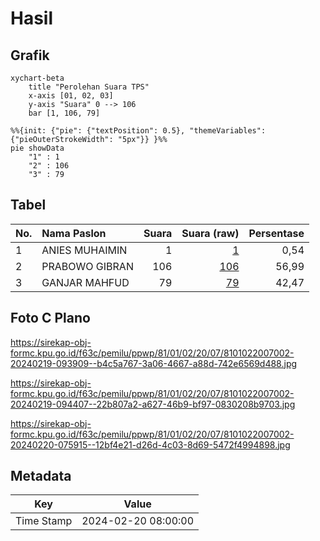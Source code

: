 # Hasil

## Grafik

```mermaid
xychart-beta
    title "Perolehan Suara TPS"
    x-axis [01, 02, 03]
    y-axis "Suara" 0 --> 106
    bar [1, 106, 79]
```

```mermaid
%%{init: {"pie": {"textPosition": 0.5}, "themeVariables": {"pieOuterStrokeWidth": "5px"}} }%%
pie showData
    "1" : 1
    "2" : 106
    "3" : 79
```

## Tabel

| No. | Nama Paslon    | Suara | Suara (raw) | Persentase |
|:--- |:-------------- | -----:| -----------:| ----------:|
| 1   | ANIES MUHAIMIN | 1     | [1][p-1]    | 0,54       |
| 2   | PRABOWO GIBRAN | 106   | [106][p-2]  | 56,99      |
| 3   | GANJAR MAHFUD  | 79    | [79][p-3]   | 42,47      |


[p-1]: https://github.com/gigit-pemilu/pemilu-2024-81-maluku/blob/main/pilpres/hitung-suara/sub/81-maluku/sub/01-maluku-tengah/sub/02-teon-nila-serua/sub/2007-bumey/sub/002-tps/sub/paslon-1.txt
[p-2]: https://github.com/gigit-pemilu/pemilu-2024-81-maluku/blob/main/pilpres/hitung-suara/sub/81-maluku/sub/01-maluku-tengah/sub/02-teon-nila-serua/sub/2007-bumey/sub/002-tps/sub/paslon-2.txt
[p-3]: https://github.com/gigit-pemilu/pemilu-2024-81-maluku/blob/main/pilpres/hitung-suara/sub/81-maluku/sub/01-maluku-tengah/sub/02-teon-nila-serua/sub/2007-bumey/sub/002-tps/sub/paslon-3.txt

## Foto C Plano

https://sirekap-obj-formc.kpu.go.id/f63c/pemilu/ppwp/81/01/02/20/07/8101022007002-20240219-093909--b4c5a767-3a06-4667-a88d-742e6569d488.jpg

https://sirekap-obj-formc.kpu.go.id/f63c/pemilu/ppwp/81/01/02/20/07/8101022007002-20240219-094407--22b807a2-a627-46b9-bf97-0830208b9703.jpg

https://sirekap-obj-formc.kpu.go.id/f63c/pemilu/ppwp/81/01/02/20/07/8101022007002-20240220-075915--12bf4e21-d26d-4c03-8d69-5472f4994898.jpg


## Metadata

| Key        | Value               |
| ---------- | ------------------- |
| Time Stamp | 2024-02-20 08:00:00 |



